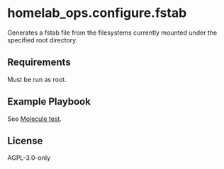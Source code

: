 homelab_ops.configure.fstab
===========================

Generates a fstab file from the filesystems currently mounted under the specified root directory.

Requirements
------------

Must be run as root.

Example Playbook
----------------

See [Molecule test](../../molecule/fstab/converge.yml).

License
-------

AGPL-3.0-only
